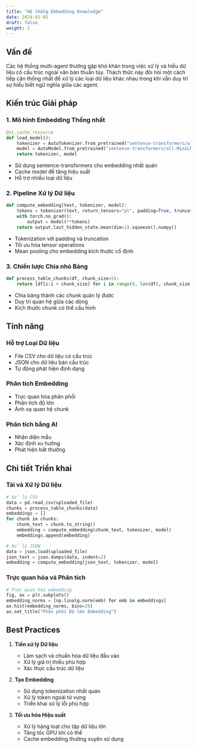 ```yaml
---
title: "Hệ thống Embedding Knowledge"
date: 2024-02-01
draft: false
weight: 2
---
```




## Vấn đề
Các hệ thống multi-agent thường gặp khó khăn trong việc xử lý và hiểu dữ liệu có cấu trúc ngoài văn bản thuần túy. Thách thức này đòi hỏi một cách tiếp cận thống nhất để xử lý các loại dữ liệu khác nhau trong khi vẫn duy trì sự hiểu biết ngữ nghĩa giữa các agent.

## Kiến trúc Giải pháp

### 1. Mô hình Embedding Thống nhất
```python
@st.cache_resource
def load_model():
    tokenizer = AutoTokenizer.from_pretrained("sentence-transformers/all-MiniLM-L6-v2")
    model = AutoModel.from_pretrained("sentence-transformers/all-MiniLM-L6-v2")
    return tokenizer, model
```
- Sử dụng sentence-transformers cho embedding nhất quán
- Cache model để tăng hiệu suất
- Hỗ trợ nhiều loại dữ liệu

### 2. Pipeline Xử lý Dữ liệu
```python
def compute_embedding(text, tokenizer, model):
    tokens = tokenizer(text, return_tensors="pt", padding=True, truncation=True)
    with torch.no_grad():
        output = model(**tokens)
    return output.last_hidden_state.mean(dim=1).squeeze().numpy()
```
- Tokenization với padding và truncation
- Tối ưu hóa tensor operations
- Mean pooling cho embedding kích thước cố định

### 3. Chiến lược Chia nhỏ Bảng
```python
def process_table_chunks(df, chunk_size=5):
    return [df[i:i + chunk_size] for i in range(0, len(df), chunk_size)]
```
- Chia bảng thành các chunk quản lý được
- Duy trì quan hệ giữa các dòng
- Kích thước chunk có thể cấu hình

## Tính năng

### Hỗ trợ Loại Dữ liệu
- File CSV cho dữ liệu có cấu trúc
- JSON cho dữ liệu bán cấu trúc
- Tự động phát hiện định dạng

### Phân tích Embedding
- Trực quan hóa phân phối
- Phân tích độ lớn
- Ánh xạ quan hệ chunk

### Phân tích bằng AI
- Nhận diện mẫu
- Xác định xu hướng
- Phát hiện bất thường

## Chi tiết Triển khai

### Tải và Xử lý Dữ liệu
```python
# Xử lý CSV
data = pd.read_csv(uploaded_file)
chunks = process_table_chunks(data)
embeddings = []
for chunk in chunks:
    chunk_text = chunk.to_string()
    embedding = compute_embedding(chunk_text, tokenizer, model)
    embeddings.append(embedding)

# Xử lý JSON
data = json.load(uploaded_file)
json_text = json.dumps(data, indent=2)
embedding = compute_embedding(json_text, tokenizer, model)
```

### Trực quan hóa và Phân tích
```python
# Trực quan hóa embedding
fig, ax = plt.subplots()
embedding_norms = [np.linalg.norm(emb) for emb in embeddings]
ax.hist(embedding_norms, bins=20)
ax.set_title("Phân phối Độ lớn Embedding")
```

## Best Practices

1. **Tiền xử lý Dữ liệu**
   - Làm sạch và chuẩn hóa dữ liệu đầu vào
   - Xử lý giá trị thiếu phù hợp
   - Xác thực cấu trúc dữ liệu

2. **Tạo Embedding**
   - Sử dụng tokenization nhất quán
   - Xử lý token ngoài từ vựng
   - Triển khai xử lý lỗi phù hợp

3. **Tối ưu hóa Hiệu suất**
   - Xử lý hàng loạt cho tập dữ liệu lớn
   - Tăng tốc GPU khi có thể
   - Cache embedding thường xuyên sử dụng

